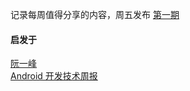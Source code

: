 记录每周值得分享的内容，周五发布
[第一期](docs/issue-1.md)

#### 启发于
[阮一峰](https://github.com/ruanyf/weekly)  
[Android 开发技术周报](https://www.androidweekly.cn/)
